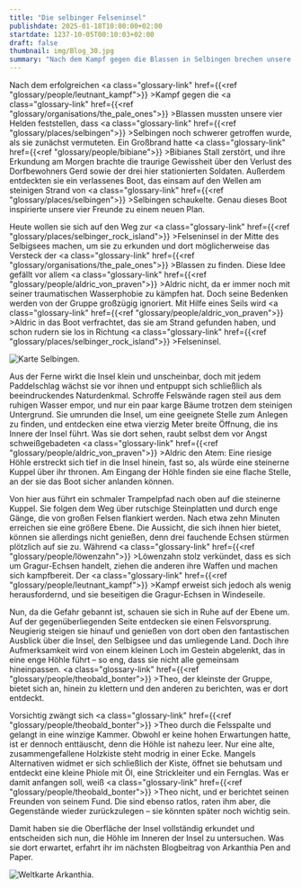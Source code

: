```yaml
---
title: "Die selbinger Felseninsel"
publishdate: 2025-01-18T10:00:00+02:00
startdate: 1237-10-05T00:10:03+02:00
draft: false
thumbnail: img/Blog_30.jpg
summary: "Nach dem Kampf gegen die Blassen in Selbingen brechen unsere vier Helden zu einem neuen Abenteuer auf. Ihr Ziel: die geheimnisvolle Felseninsel, die mitten im Selbigsee liegt und von ihnen als mögliches Versteck der Blassen vermutet wird. Was sie dort erwartet, erfahrt ihr hier:"
---
```


Nach dem erfolgreichen <a class="glossary-link" href={{<ref "glossary/people/leutnant_kampf">}} >Kampf</a> gegen die <a class="glossary-link" href={{<ref "glossary/organisations/the_pale_ones">}} >Blassen</a> mussten unsere vier Helden feststellen, dass <a class="glossary-link" href={{<ref "glossary/places/selbingen">}} >Selbingen</a> noch schwerer getroffen wurde, als sie zunächst vermuteten. Ein Großbrand hatte <a class="glossary-link" href={{<ref "glossary/people/bibiane">}} >Bibianes</a> Stall zerstört, und ihre Erkundung am Morgen brachte die traurige Gewissheit über den Verlust des Dorfbewohners Gerd sowie der drei hier stationierten Soldaten. Außerdem entdeckten sie ein verlassenes Boot, das einsam auf den Wellen am steinigen Strand von <a class="glossary-link" href={{<ref "glossary/places/selbingen">}} >Selbingen</a> schaukelte. Genau dieses Boot inspirierte unsere vier Freunde zu einem neuen Plan.

Heute wollen sie sich auf den Weg zur <a class="glossary-link" href={{<ref "glossary/places/selbinger_rock_island">}} >Felseninsel</a> in der Mitte des Selbigsees machen, um sie zu erkunden und dort möglicherweise das Versteck der <a class="glossary-link" href={{<ref "glossary/organisations/the_pale_ones">}} >Blassen</a> zu finden. Diese Idee gefällt vor allem <a class="glossary-link" href={{<ref "glossary/people/aldric_von_praven">}} >Aldric</a> nicht, da er immer noch mit seiner traumatischen Wasserphobie zu kämpfen hat. Doch seine Bedenken werden von der Gruppe großzügig ignoriert. Mit Hilfe eines Seils wird <a class="glossary-link" href={{<ref "glossary/people/aldric_von_praven">}} >Aldric</a> in das Boot verfrachtet, das sie am Strand gefunden haben, und schon rudern sie los in Richtung <a class="glossary-link" href={{<ref "glossary/places/selbinger_rock_island">}} >Felseninsel</a>.

<div class="img-max center">
  <img class="img-fluid" title="Karte Selbingen" alt="Karte Selbingen." src="/img/selbingen.jpg" />
</div>

Aus der Ferne wirkt die Insel klein und unscheinbar, doch mit jedem Paddelschlag wächst sie vor ihnen und entpuppt sich schließlich als beeindruckendes Naturdenkmal. Schroffe Felswände ragen steil aus dem ruhigen Wasser empor, und nur ein paar karge Bäume trotzen dem steinigen Untergrund. Sie umrunden die Insel, um eine geeignete Stelle zum Anlegen zu finden, und entdecken eine etwa vierzig Meter breite Öffnung, die ins Innere der Insel führt. Was sie dort sehen, raubt selbst dem vor Angst schweißgebadeten <a class="glossary-link" href={{<ref "glossary/people/aldric_von_praven">}} >Aldric</a> den Atem: Eine riesige Höhle erstreckt sich tief in die Insel hinein, fast so, als würde eine steinerne Kuppel über ihr thronen. Am Eingang der Höhle finden sie eine flache Stelle, an der sie das Boot sicher anlanden können.

Von hier aus führt ein schmaler Trampelpfad nach oben auf die steinerne Kuppel. Sie folgen dem Weg über rutschige Steinplatten und durch enge Gänge, die von großen Felsen flankiert werden. Nach etwa zehn Minuten erreichen sie eine größere Ebene. Die Aussicht, die sich ihnen hier bietet, können sie allerdings nicht genießen, denn drei fauchende Echsen stürmen plötzlich auf sie zu. Während <a class="glossary-link" href={{<ref "glossary/people/löwenzahn">}} >Löwenzahn</a> stolz verkündet, dass es sich um Gragur-Echsen handelt, ziehen die anderen ihre Waffen und machen sich kampfbereit. Der <a class="glossary-link" href={{<ref "glossary/people/leutnant_kampf">}} >Kampf</a> erweist sich jedoch als wenig herausfordernd, und sie beseitigen die Gragur-Echsen in Windeseile.

Nun, da die Gefahr gebannt ist, schauen sie sich in Ruhe auf der Ebene um. Auf der gegenüberliegenden Seite entdecken sie einen Felsvorsprung. Neugierig steigen sie hinauf und genießen von dort oben den fantastischen Ausblick über die Insel, den Selbigsee und das umliegende Land. Doch ihre Aufmerksamkeit wird von einem kleinen Loch im Gestein abgelenkt, das in eine enge Höhle führt – so eng, dass sie nicht alle gemeinsam hineinpassen. <a class="glossary-link" href={{<ref "glossary/people/theobald_bonter">}} >Theo</a>, der kleinste der Gruppe, bietet sich an, hinein zu klettern und den anderen zu berichten, was er dort entdeckt.

Vorsichtig zwängt sich <a class="glossary-link" href={{<ref "glossary/people/theobald_bonter">}} >Theo</a> durch die Felsspalte und gelangt in eine winzige Kammer. Obwohl er keine hohen Erwartungen hatte, ist er dennoch enttäuscht, denn die Höhle ist nahezu leer. Nur eine alte, zusammengefallene Holzkiste steht modrig in einer Ecke. Mangels Alternativen widmet er sich schließlich der Kiste, öffnet sie behutsam und entdeckt eine kleine Phiole mit Öl, eine Strickleiter und ein Fernglas. Was er damit anfangen soll, weiß <a class="glossary-link" href={{<ref "glossary/people/theobald_bonter">}} >Theo</a> nicht, und er berichtet seinen Freunden von seinem Fund. Die sind ebenso ratlos, raten ihm aber, die Gegenstände wieder zurückzulegen – sie könnten später noch wichtig sein.

Damit haben sie die Oberfläche der Insel vollständig erkundet und entscheiden sich nun, die Höhle im Inneren der Insel zu untersuchen. Was sie dort erwartet, erfahrt ihr im nächsten Blogbeitrag von Arkanthia Pen and Paper.

<div class="img-max center">
  <img class="img-fluid" title="Weltkarte Arkanthia" alt="Weltkarte Arkanthia." src="/img/Arkanthia_Full_Map_Selbingen_Felseninsel.jpg" />
</div>
